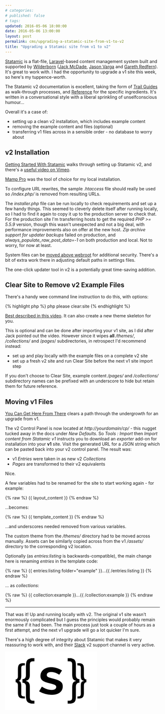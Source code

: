 ```yaml
---
# categories: 
# published: false
# tags: 
updated: 2016-05-06 18:00:00
date: 2016-05-06 13:00:00
layout: post
permalink: cms/upgrading-a-statamic-site-from-v1-to-v2
title: "Upgrading a Statamic site from v1 to v2"
---
```

[Statamic](//statamic.com) is a flat-file, [Laravel](//laravel.com/)-based content management system built and supported by [Wilderborn](//wilderborn.com/) ([Jack McDade](//twitter.com/jackmcdade), [Jason Varga](//twitter.com/jason_varga) and [Gareth Redfern](//twitter.com/garethredfern)).  It's great to work with.  I had the opportunity to upgrade a v1 site this week, so here's my tuppence-worth.  

The Statamic v2 documentation is excellent, taking the form of [Trail Guides](//docs.statamic.com/guides) as walk-through processes, and [Reference](//docs.statamic.com/reference) for the specific ingredients.  It's written in a conversational style with a liberal sprinkling of unselfconscious humour...  

Overall it's a case of:

* setting up a clean v2 installation, which includes example content
* removing the example content and files (optional)
* transferring v1 files across in a sensible order - no database to worry about

## v2 Installation

[Getting Started With Statamic](//docs.statamic.com/guides/getting-started) walks through setting up Statamic v2, and there's a [useful video on Vimeo](https://vimeo.com/165632057).  

[Mamp Pro](//www.mamp.info/en/) was the tool of choice for my local installation.  

To configure URL rewrites, the sample *.htaccess* file should really be used so */index.php/* is removed from resulting URLs.  

The *installer.php* file can be run locally to check requirements and set up a few handy things.  This seemed to cleverly delete itself after running locally, so I had to find it again to copy it up to the production server to check that.  For the production site I'm transferring hosts to get the required *PHP >= 5.5.9* version, though this wasn't unexpected and not a big deal, with performance improvements also on offer at the new host.  *Zip archive support for updater backups* failed on production, and *always_populate_raw_post_data=-1* on both production and local.  Not to worry, for now at least.

System files can be [moved above webroot](//docs.statamic.com/reference/recipes/secure-installation) for additional security.  There's a bit of extra work there in adjusting default paths in settings files.

The one-click updater tool in v2 is a potentially great time-saving addition.

## Clear Site to Remove v2 Example Files

There's a handy wee command line instruction to do this, with options:

{% highlight php %}
php please clear:site
{% endhighlight %}

[Best described in this video](https://vimeo.com/164430243).  It can also create a new theme skeleton for you.

This is optional and can be done after importing your v1 site, as I did after Jack pointed out the video.  However since it wipes **all** */themes/*, */collections/* and /*pages*/ subdirectories, in retrospect I'd recommend instead:

* set up and play locally with the example files on a complete v2 site
* set up a fresh v2 site and run Clear Site before the next v1 site import step

If you don't choose to Clear Site, example content */pages/* and */collections/* subdirectory names can be prefixed with an underscore to hide but retain them for future reference.

## Moving v1 Files

[You Can Get Here From There](//docs.statamic.com/guides/upgrading-from-v1) clears a path through the undergrowth for an upgrade from v1.

The v2 Control Panel is now located at *http://yourdomain/cp/* - this nugget tucked away in the docs under *New Defaults*. So *Tools : Import* then *Import content from Statamic v1* instructs you to download an *exporter* add-on for installation into your **v1** site.  Visit the generated URL for a JSON string which can be pasted back into your v2 control panel.  The result was:

* v1 *Entries* were taken in as new v2 *Collections*
* *Pages* are transformed to their v2 equivalents 

Nice.

A few variables had to be renamed for the site to start working again - for example:

{% raw %}
{{ layout_content }} 
{% endraw %}

...becomes:

{% raw %}
{{ template_content }}
{% endraw %}

...and underscores needed removed from various variables.

The custom theme from the */themes/* directory had to be moved across manually.  Assets can be similarly copied across from the v1 */assets/* directory to the corresponding v2 location.

Optionally (as *entries:listing* is backwards-compatible), the main change here is renaming *entries* in the template code:

{% raw %}
{{ entries:listing folder="example" }}...{{ /entries:listing }}
{% endraw %}

... as *collections*:

{% raw %}
{{ collection:example }}...{{ /collection:example }}
{% endraw %}

---

That was it!  Up and running locally with v2.  The original v1 site wasn't enormously complicated but I guess the principles would probably remain the same if it had been.  The main process just took a couple of hours as a first attempt, and the next v1 upgrade will go a lot quicker I'm sure.

There's a high degree of integrity about Statamic that makes it very reassuring to work with, and their [Slack](//slack.statamic.com) v2 support channel is very active.

![Statamic](/img/statamic.png)